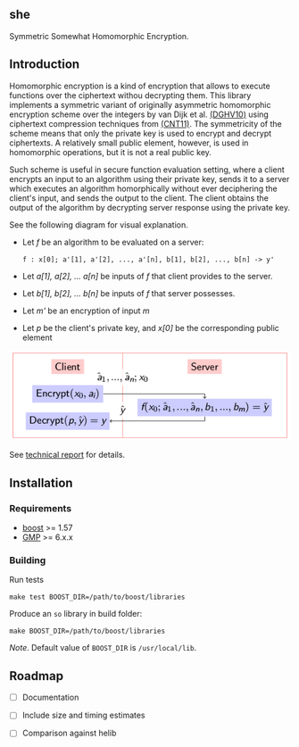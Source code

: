 she
---

Symmetric Somewhat Homomorphic Encryption.


## Introduction

Homomorphic encryption is a kind of encryption that allows to execute functions over the ciphertext withou decrypting them. This library implements a symmetric variant of originally asymmetric homomorphic encryption scheme over the integers by van Dijk et al. [(DGHV10)][DGHV10] using ciphertext compression techniques from [(CNT11)][CNT11]. The symmetricity of the scheme means that only the private key is used to encrypt and decrypt ciphertexts. A relatively small public element, however, is used in homomorphic operations, but it is not a real public key.

Such scheme is useful in secure function evaluation setting, where a client encrypts an input to an algorithm using their private key, sends it to a server which executes an algorithm homorphically without ever deciphering the client's input, and sends the output to the client. The client obtains the output of the algorithm by decrypting server response using the private key.

See the following diagram for visual explanation.

- Let _f_ be an algorithm to be evaluated on a server:

  ```
  f : x[0]; a'[1], a'[2], ..., a'[n], b[1], b[2], ..., b[n] -> y'
  ```
- Let _a[1], a[2], ... a[n]_ be inputs of _f_ that client provides to the server.
- Let _b[1], b[2], ... b[n]_ be inputs of _f_ that server possesses.
- Let _m'_ be an encryption of input _m_
- Let _p_ be the client's private key, and _x[0]_ be the corresponding public element

![SFE](misc/sfe.png)

See [technical report][Kul15] for details.


## Installation

### Requirements

- [boost](http://www.boost.org/) >= 1.57
- [GMP](https://gmplib.org/) >= 6.x.x

### Building

Run tests

```
make test BOOST_DIR=/path/to/boost/libraries
```

Produce an `so` library in build folder:

```
make BOOST_DIR=/path/to/boost/libraries
```

_Note_. Default value of `BOOST_DIR` is `/usr/local/lib`.

## Roadmap

- [ ] Documentation
- [ ] Include size and timing estimates
- [ ] Comparison against helib



[DGHV10]: http://eprint.iacr.org/2009/616.pdf
[CNT11]: http://eprint.iacr.org/2011/440.pdf
[Kul15]: http://bogdankulynych.me/papers/vdghv.pdf